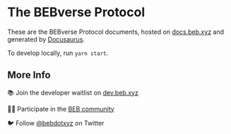 # The BEBverse Protocol

These are the BEBverse Protocol documents, hosted on [docs.beb.xyz](https://docs.beb.xyz) and generated by [Docusaurus](https://docusaurus.io).

To develop locally, run `yarn start`.

## More Info

📚 Join the developer waitlist on [dev.beb.xyz](https://dev.beb.xyz)

👩‍💻 Participate in the [BEB community](https://beb.xyz)

🐦 Follow [@bebdotxyz](https://twitter.com/bebdotxyz) on Twitter
